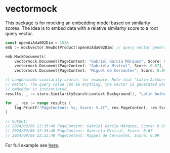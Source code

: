 # vectormock

This package is for mocking an embedding model based on similarity scores. The idea is to embed data with a relative similarity score to a root query vector. 

```go
const openAiAda002Dim = 1536
emb := mockvector.NewDotProduct(openAiAda002Dim) // query vector generated under the hood

emb.MockDocuments(
  	vectormock.Document{PageContent: "Gabriel García Márquez", Score: 0.80},
	vectormock.Document{PageContent: "Gabriela Mistral", Score: 0.67},
	vectormock.Document{PageContent: "Miguel de Cervantes", Score: 0.09})

// LangChainGo similarity search, for example. Note that "Latin Authors" doesn't actually
// matter. The query value can be anything, the vector is generated when the mock
// embedder is instantiated.
results, _ := store.SimilaritySearch(context.Background(), "Latin Authors", 3)

for _, res := range results {
	log.Printf("PageContent: %s, Score: %.2f", res.PageContent, res.Score)
}

// Output: 
// 2024/09/06 22:33:48 PageContent: Gabriel García Márquez, Score: 0.80
// 2024/09/06 22:33:48 PageContent: Gabriela Mistral, Score: 0.67
// 2024/09/06 22:33:48 PageContent: Miguel de Cervantes, Score: 0.09
```

For full example see [here](examples/mongodb/main.go).

